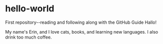 # hello-world
First repository--reading and following along with the GitHub Guide
Hallo!

My name's Erin, and I love cats, books, and learning new languages. I also drink too much coffee.
